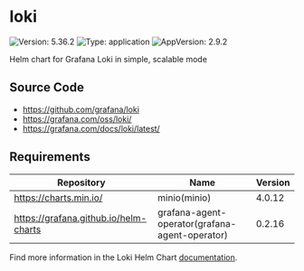 # loki

![Version: 5.36.2](https://img.shields.io/badge/Version-5.36.1-informational?style=flat-square) ![Type: application](https://img.shields.io/badge/Type-application-informational?style=flat-square) ![AppVersion: 2.9.2](https://img.shields.io/badge/AppVersion-2.9.2-informational?style=flat-square)

Helm chart for Grafana Loki in simple, scalable mode

## Source Code

* <https://github.com/grafana/loki>
* <https://grafana.com/oss/loki/>
* <https://grafana.com/docs/loki/latest/>

## Requirements

| Repository | Name | Version |
|------------|------|---------|
| https://charts.min.io/ | minio(minio) | 4.0.12 |
| https://grafana.github.io/helm-charts | grafana-agent-operator(grafana-agent-operator) | 0.2.16 |

Find more information in the Loki Helm Chart [documentation](https://grafana.com/docs/loki/next/installation/helm).
